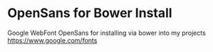 OpenSans for Bower Install
===============================
Google WebFont OpenSans for installing via bower into my projects
https://www.google.com/fonts
